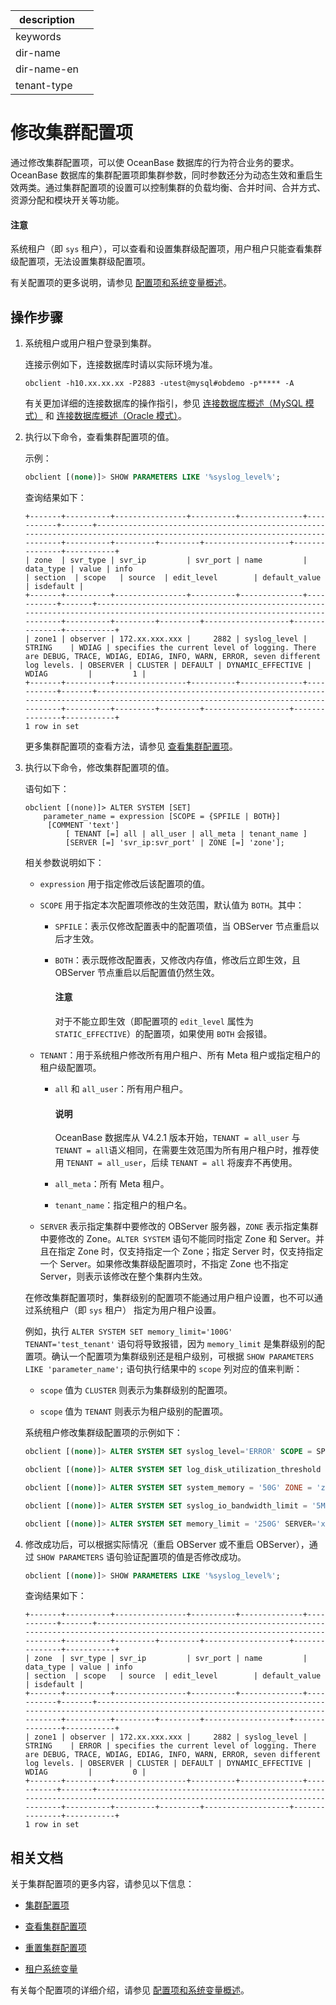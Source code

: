 |description||
|---|---|
|keywords||
|dir-name||
|dir-name-en||
|tenant-type||

# 修改集群配置项

通过修改集群配置项，可以使 OceanBase 数据库的行为符合业务的要求。OceanBase 数据库的集群配置项即集群参数，同时参数还分为动态生效和重启生效两类。通过集群配置项的设置可以控制集群的负载均衡、合并时间、合并方式、资源分配和模块开关等功能。

<main id="notice" type='notice'>
   <h4>注意</h4>
   <p>系统租户（即 <code>sys</code> 租户），可以查看和设置集群级配置项，用户租户只能查看集群级配置项，无法设置集群级配置项。</p>
 </main>

有关配置项的更多说明，请参见 [配置项和系统变量概述](../../../700.reference/800.configuration-items-and-system-variables/000.configuration-items-and-system-variables-overview.md)。

## 操作步骤

1. 系统租户或用户租户登录到集群。

   连接示例如下，连接数据库时请以实际环境为准。

   ```shell
   obclient -h10.xx.xx.xx -P2883 -utest@mysql#obdemo -p***** -A
   ```

   有关更加详细的连接数据库的操作指引，参见 [连接数据库概述（MySQL 模式）](../../../300.develop/100.application-development-of-mysql-mode/100.connect-to-oceanbase-database-of-mysql-mode/100.connection-methods-overview-of-mysql-mode.md) 和 [连接数据库概述（Oracle 模式）](../../../300.develop/100.application-development-of-mysql-mode/100.connect-to-oceanbase-database-of-mysql-mode/100.connection-methods-overview-of-mysql-mode.md)。

2. 执行以下命令，查看集群配置项的值。

   示例：

   ```sql
   obclient [(none)]> SHOW PARAMETERS LIKE '%syslog_level%';
   ```
   
   查询结果如下：

   ```shell
   +-------+----------+----------------+----------+--------------+-----------+-------+------------------------------------------------------------------------------------------------------------------------------+----------+---------+---------+-------------------+---------------+-----------+
   | zone  | svr_type | svr_ip         | svr_port | name         | data_type | value | info                                                                                                                         | section  | scope   | source  | edit_level        | default_value | isdefault |
   +-------+----------+----------------+----------+--------------+-----------+-------+------------------------------------------------------------------------------------------------------------------------------+----------+---------+---------+-------------------+---------------+-----------+
   | zone1 | observer | 172.xx.xxx.xxx |     2882 | syslog_level | STRING    | WDIAG | specifies the current level of logging. There are DEBUG, TRACE, WDIAG, EDIAG, INFO, WARN, ERROR, seven different log levels. | OBSERVER | CLUSTER | DEFAULT | DYNAMIC_EFFECTIVE | WDIAG         |         1 |
   +-------+----------+----------------+----------+--------------+-----------+-------+------------------------------------------------------------------------------------------------------------------------------+----------+---------+---------+-------------------+---------------+-----------+
   1 row in set
   ```

   更多集群配置项的查看方法，请参见 [查看集群配置项](../300.common-cluster-operations/1200.view-cluster-parameters.md)。

3. 执行以下命令，修改集群配置项的值。

   语句如下：

   ```shell
   obclient [(none)]> ALTER SYSTEM [SET]
       parameter_name = expression [SCOPE = {SPFILE | BOTH}]
        [COMMENT 'text']
            [ TENANT [=] all | all_user | all_meta | tenant_name ]
            [SERVER [=] 'svr_ip:svr_port' | ZONE [=] 'zone'];
   ```

   相关参数说明如下：

   * `expression` 用于指定修改后该配置项的值。

   * `SCOPE` 用于指定本次配置项修改的生效范围，默认值为 `BOTH`。其中：

     * `SPFILE`：表示仅修改配置表中的配置项值，当 OBServer 节点重启以后才生效。

     * `BOTH`：表示既修改配置表，又修改内存值，修改后立即生效，且 OBServer 节点重启以后配置值仍然生效。

       <main id="notice" type='notice'>
       <h4>注意</h4>
       <p>对于不能立即生效（即配置项的 <code>edit_level</code> 属性为 <code>STATIC_EFFECTIVE</code>）的配置项，如果使用 <code>BOTH</code> 会报错。</p>
       </main>

   * `TENANT`：用于系统租户修改所有用户租户、所有 Meta 租户或指定租户的租户级配置项。

     * `all` 和 `all_user`：所有用户租户。

       <main id="notice" type='explain'>
       <h4>说明</h4>
       <p>OceanBase 数据库从 V4.2.1 版本开始，<code>TENANT = all_user</code> 与 <code>TENANT = all</code>语义相同，在需要生效范围为所有用户租户时，推荐使用 <code>TENANT = all_user</code>，后续 <code>TENANT = all</code> 将废弃不再使用。</p>
       </main>

     * `all_meta`：所有 Meta 租户。

     * `tenant_name`：指定租户的租户名。

   * `SERVER` 表示指定集群中要修改的 OBServer 服务器，`ZONE` 表示指定集群中要修改的 Zone。`ALTER SYSTEM` 语句不能同时指定 Zone 和 Server。并且在指定 Zone 时，仅支持指定一个 Zone；指定 Server 时，仅支持指定一个 Server。如果修改集群级配置项时，不指定 Zone 也不指定 Server，则表示该修改在整个集群内生效。

   在修改集群配置项时，集群级别的配置项不能通过用户租户设置，也不可以通过系统租户（即 `sys` 租户） 指定为用户租户设置。

   例如，执行 `ALTER SYSTEM SET memory_limit='100G' TENANT='test_tenant'` 语句将导致报错，因为 `memory_limit` 是集群级别的配置项。确认一个配置项为集群级别还是租户级别，可根据 `SHOW PARAMETERS LIKE 'parameter_name';` 语句执行结果中的 `scope` 列对应的值来判断：

    * `scope` 值为 `CLUSTER` 则表示为集群级别的配置项。

    * `scope` 值为 `TENANT` 则表示为租户级别的配置项。

    系统租户修改集群级配置项的示例如下：

    ```sql
    obclient [(none)]> ALTER SYSTEM SET syslog_level='ERROR' SCOPE = SPFILE;
    ```

    ```sql
    obclient [(none)]> ALTER SYSTEM SET log_disk_utilization_threshold = 20 TENANT = all_user;
    ```
    
    ```sql
    obclient [(none)]> ALTER SYSTEM SET system_memory = '50G' ZONE = 'zone1';
    ```
    
    ```sql
    obclient [(none)]> ALTER SYSTEM SET syslog_io_bandwidth_limit = '5M';
    ```
  
    ```sql
    obclient [(none)]> ALTER SYSTEM SET memory_limit = '250G' SERVER='xx.xx.xx.238:2882';
    ```

4. 修改成功后，可以根据实际情况（重启 OBServer 或不重启 OBServer），通过 `SHOW PARAMETERS` 语句验证配置项的值是否修改成功。

   ```sql
   obclient [(none)]> SHOW PARAMETERS LIKE '%syslog_level%';
   ```

   查询结果如下：

   ```shell
   +-------+----------+----------------+----------+--------------+-----------+-------+------------------------------------------------------------------------------------------------------------------------------+----------+---------+---------+-------------------+---------------+-----------+
   | zone  | svr_type | svr_ip         | svr_port | name         | data_type | value | info                                                                                                                         | section  | scope   | source  | edit_level        | default_value | isdefault |
   +-------+----------+----------------+----------+--------------+-----------+-------+------------------------------------------------------------------------------------------------------------------------------+----------+---------+---------+-------------------+---------------+-----------+
   | zone1 | observer | 172.xx.xxx.xxx |     2882 | syslog_level | STRING    | ERROR | specifies the current level of logging. There are DEBUG, TRACE, WDIAG, EDIAG, INFO, WARN, ERROR, seven different log levels. | OBSERVER | CLUSTER | DEFAULT | DYNAMIC_EFFECTIVE | WDIAG         |         0 |
   +-------+----------+----------------+----------+--------------+-----------+-------+------------------------------------------------------------------------------------------------------------------------------+----------+---------+---------+-------------------+---------------+-----------+
   1 row in set
   ```

## 相关文档

关于集群配置项的更多内容，请参见以下信息：

* [集群配置项](../200.cluster-configuration-items.md)

* [查看集群配置项](../300.common-cluster-operations/1200.view-cluster-parameters.md)

* [重置集群配置项](1310.reset-cluster-parameters.md)

* [租户系统变量](../../200.tenant-management/500.system-variable-of-tenant.md)

有关每个配置项的详细介绍，请参见 [配置项和系统变量概述](../../../700.reference/800.configuration-items-and-system-variables/000.configuration-items-and-system-variables-overview.md)。
